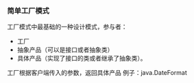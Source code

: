 ### 简单工厂模式

工厂模式中最基础的一种设计模式，参与者：
- 工厂
- 抽象产品（可以是接口或者抽象类）
- 具体产品（实现了接口的类或者继承了抽象类）。

工厂根据客户端传入的参数，返回具体产品
例子：java.DateFormat